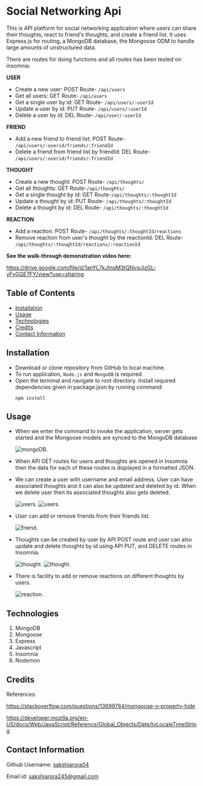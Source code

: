 # Social Networking Api

This is API platform for social networking application where users can share their thoughts, react to friend's thoughts, and create a friend list. It uses Express.js for routing, a MongoDB database, the Mongoose ODM to handle large amounts of unstructured data.

There are routes for doing functions and all routes has been tested on insomnia:

**USER**

- Create a new user: POST Route- `/api/users`
- Get all users: GET Route- `/api/users`
- Get a single user by id: GET Route- `/api/users/:userId`
- Update a user by id: PUT Route- `/api/users/:userId`
- Delete a user by  id: DEL Route- `/api/user/:userId`

**FRIEND**

- Add a new friend to friend list: POST Route- `/api/users/:userid/friends/:friendId`
- Delete a friend from friend list by friendId: DEL Route- `/api/users/:userid/friends/:friendId`

**THOUGHT**

- Create a new thought: POST Route- `/api/thoughts/`
- Get all thoughts: GET  Route-`/api/thoughts/`
- Get a single thought by id: GET  Route-`/api/thoughts/:thoughtId`
- Update a thought by id: PUT Route- `/api/thoughts/:thoughtId`
- Delete a thought by id: DEL Route- `/api/thoughts/:thoughtId`

**REACTION**

- Add a reaction: POST Route- `/api/thoughts/:thoughtId/reactions`
- Remove reaction from user's thought by the reactionId: DEL Route- `/api/thoughts/:thoughtId/reactions/:reactionId`

**See the walk-through demonstration video here:**

https://drive.google.com/file/d/1anYL7kJInqM3tQNvqJjzGL-yFyGQE7FY/view?usp=sharing

## Table of Contents

- [Installation](#installation)
- [Usage](#usage)
- [Technologies](#technologies)
- [Credits](#credits)
- [Contact Information](#contact-information)


## Installation

- Download or clone repository from GitHub to local machine.
- To run application, `Node.js` and `MongoDB` is required.
-  Open the terminal and navigate to root directory. Install required dependencies given in package.json by running command:
   ```
   npm install
   ```

## Usage

- When we enter the command to invoke the application, server gets started and the Mongoose models are synced to the MongoDB database

    ![mongoDB.](./assets/images/mongodb.jpg)

- When API GET routes for users and thoughts are opened in Insomnia then the data for each of these routes is displayed in a formatted JSON.

- We can create a user with username and email address. User can have associated thoughts and it can also be updated and deleted by id. When we delete user then its associated thoughts also gets deleted.

    ![users.](./assets/images/users.gif)
    ![users.](./assets/images/user.jpg)

- User can add or remove friends from their friends list.

    ![friend.](./assets/images/friend.gif)

- Thoughts can be created by user by API POST route and user can also update and delete thoughts by id using API PUT, and DELETE routes in Insomnia.

    ![thought.](./assets/images/thoughts.gif)
    ![thought.](./assets/images/thought.jpg)


- There is facility to add or remove reactions on different thoughts by users.

    ![reaction.](./assets/images/reaction.gif)

## Technologies

1. MongoDB
2. Mongoose
3. Express
4. Javascript
5. Insomnia 
6. Nodemon

## Credits

References:

https://stackoverflow.com/questions/13699784/mongoose-v-property-hide

https://developer.mozilla.org/en-US/docs/Web/JavaScript/Reference/Global_Objects/Date/toLocaleTimeString

## Contact Information

Github Username: [sakshiarora04](https://github.com/sakshiarora04)

Email id: sakshiarora245@gmail.com
